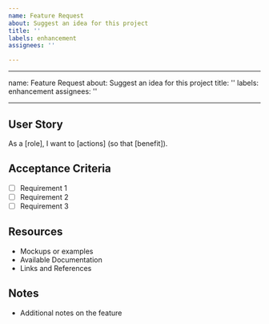 ```yaml
---
name: Feature Request
about: Suggest an idea for this project
title: ''
labels: enhancement
assignees: ''

---
```


---
name: Feature Request
about: Suggest an idea for this project
title: ''
labels: enhancement
assignees: ''

---

## User Story

As a [role], I want to [actions] (so that [benefit]).

## Acceptance Criteria

- [ ] Requirement 1
- [ ] Requirement 2
- [ ] Requirement 3

## Resources

* Mockups or examples
* Available Documentation
* Links and References

## Notes

* Additional notes on the feature
